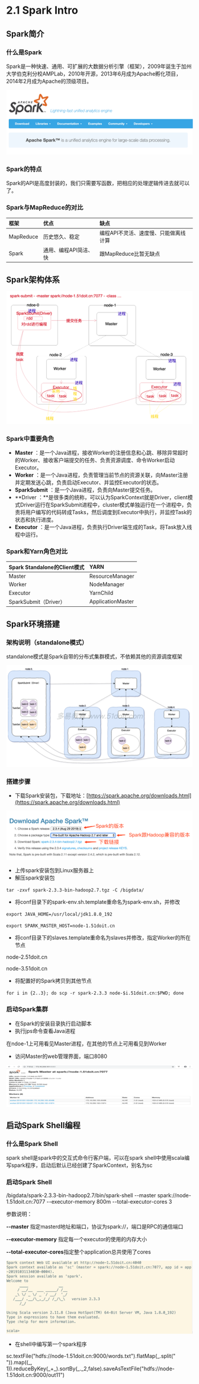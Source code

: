 # 2.1 Spark Intro

## Spark简介

### 什么是Spark

Spark是一种快速、通用、可扩展的大数据分析引擎（框架），2009年诞生于加州大学伯克利分校AMPLab，2010年开源，2013年6月成为Apache孵化项目，2014年2月成为Apache的顶级项目。

![](../../.gitbook/assets/0%20%281%29.png)

### Spark的特点

Spark的API是高度封装的，我们只需要写函数，把相应的处理逻辑传进去就可以了。

### Spark与MapReduce的对比

| **框架** | **优点** | **缺点** |
| :--- | :--- | :--- |
| MapReduce | 历史悠久、稳定 | 编程API不灵活、速度慢、只能做离线计算 |
| Spark | 通用、编程API简洁、快 | 跟MapReduce比暂无缺点 |

## Spark架构体系

![Spark&#x5404;&#x4E2A;&#x89D2;&#x8272;&#x7684;&#x4ECB;&#x7ECD;](../../.gitbook/assets/1%20%282%29.png)

### Spark中重要角色

* **Master** ：是一个Java进程，接收Worker的注册信息和心跳、移除异常超时的Worker、接收客户端提交的任务、负责资源调度、命令Worker启动Executor。
* **Worker** ：是一个Java进程，负责管理当前节点的资源关联，向Master注册并定期发送心跳，负责启动Executor、并监控Executor的状态。
* **SparkSubmit** ：是一个Java进程，负责向Master提交任务。
* **Driver ：**是很多类的统称，可以认为SparkContext就是Driver，client模式Driver运行在SparkSubmit进程中，cluster模式单独运行在一个进程中，负责将用户编写的代码转成Tasks，然后调度到Executor中执行，并监控Task的状态和执行进度。
* **Executor** ：是一个Java进程，负责执行Driver端生成的Task，将Task放入线程中运行。

### Spark和Yarn角色对比

| **Spark Standalone的Client模式** | **YARN** |
| :--- | :--- |
| Master | ResourceManager |
| Worker | NodeManager |
| Executor | YarnChild |
| SparkSubmit（Driver） | ApplicationMaster |

## Spark环境搭建

### 架构说明（standalone模式）

standalone模式是Spark自带的分布式集群模式，不依赖其他的资源调度框架

![spark&#x6D41;&#x7A0B;&#x56FE;&#x57FA;&#x7840;&#x7248;&#x672C; \(1\)](../../.gitbook/assets/2%20%281%29.png)

### 搭建步骤

* 下载Spark安装包，下载地址：[https://spark.apache.org/downloads.html](https://spark.apache.org/downloads.html)

![](../../.gitbook/assets/3%20%281%29.png)

* 上传spark安装包到Linux服务器上
* 解压spark安装包

`tar -zxvf spark-2.3.3-bin-hadoop2.7.tgz -C /bigdata/`

* 将conf目录下的spark-env.sh.template重命名为spark-env.sh，并修改

`export JAVA_HOME=/usr/local/jdk1.8.0_192`

`export SPARK_MASTER_HOST=node-1.51doit.cn`

* 将conf目录下的slaves.template重命名为slaves并修改，指定Worker的所在节点

node-2.51doit.cn

node-3.51doit.cn

* 将配置好的Spark拷贝到其他节点

`for i in {2..3}; do scp -r spark-2.3.3 node-$i.51doit.cn:$PWD; done`

### 启动Spark集群

* 在Spark的安装目录执行启动脚本
* 执行jps命令查看Java进程

在ndoe-1上可用看见Master进程，在其他的节点上可用看见到Worker

* 访问Master的web管理界面，端口8080

![](../../.gitbook/assets/4.png)

## 启动Spark Shell编程

### 什么是Spark Shell

spark shell是spark中的交互式命令行客户端，可以在spark shell中使用scala编写spark程序，启动后默认已经创建了SparkContext，别名为sc

### 启动Spark Shell

/bigdata/spark-2.3.3-bin-hadoop2.7/bin/spark-shell --master spark://node-1.51doit.cn:7077 --executor-memory 800m --total-executor-cores 3

参数说明：

**--master** 指定masterd地址和端口，协议为spark://，端口是RPC的通信端口

**--executor-memory** 指定每一个executor的使用的内存大小

**--total-executor-cores**指定整个application总共使用了cores

![](../../.gitbook/assets/5.png)

* 在shell中编写第一个spark程序

sc.textFile\("hdfs://node-1.51doit.cn:9000/words.txt"\).flatMap\(\_.split\(" "\)\).map\(\(\_, 1\)\).reduceByKey\(\_+\_\).sortBy\(\_.\_2,false\).saveAsTextFile\("hdfs://node-1.51doit.cn:9000/out11"\)

